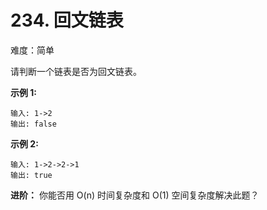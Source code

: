 

# 234. 回文链表
难度：简单

请判断一个链表是否为回文链表。

**示例 1:**

```
输入: 1->2
输出: false 
```

**示例 2:**

```
输入: 1->2->2->1
输出: true
```

**进阶：**
你能否用 O(n) 时间复杂度和 O(1) 空间复杂度解决此题？